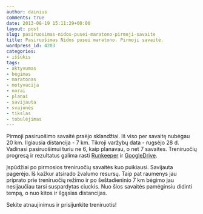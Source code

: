 ```yaml
---
author: dainius
comments: true
date: 2013-08-19 15:11:29+00:00
layout: post
slug: pasiruosimas-nidos-pusei-maratono-pirmoji-savaite
title: Pasiruošimas Nidos pusei maratono. Pirmoji savaitė.
wordpress_id: 4203
categories:
- iššūkis
tags:
- aktyvumas
- bėgimas
- maratonas
- motyvacija
- norai
- planai
- savijauta
- svajonės
- tikslas
- tobulėjimas
---
```


Pirmoji pasiruošimo savaitė praėjo sklandžiai. Iš viso per savaitę nubėgau 20 km. Ilgiausia distancija - 7 km. Tikroji varžybų data - rugsėjo 28 d. Vadinasi pasiruošimui turiu ne 6, kaip planavau, o net 7 savaites. Treniruočių progresą ir rezultatus galima rasti [Runkeeper](http://runkeeper.com/user/dainiust/activity/226794096) ir [GoogleDrive](https://docs.google.com/spreadsheet/ccc?key=0AkUH0UgGyaugdFZYSjkybFdCNjg4d0h4ZmpVWGJUb0E&usp=sharing).

Įspūdžiai po pirmosios treniruočių savaitės kuo puikiausi. Savijauta pagerėjo. Iš kažkur atsirado žvalumo resursų. Taip pat raumenys jau priprato prie treniruočių režimo ir po šeštadieninio 7 km bėgimo jau nesijaučiau tarsi suspardytas ciuckis. Nuo šios savaitės pamėginsiu didinti tempą, o nuo kitos ir ilgąsias distancijas.

Sekite atnaujinimus ir prisijunkite treniruotis!


